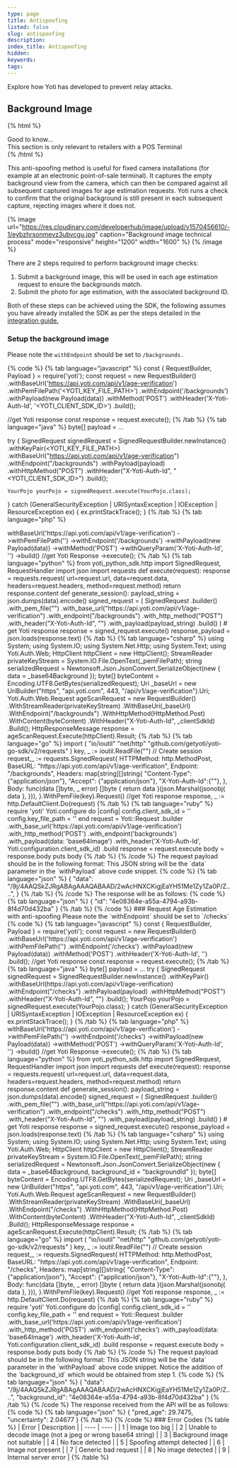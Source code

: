 ```yaml
---
type: page
title: Antispoofing
listed: false
slug: antispoofing
description: 
index_title: Antispoofing
hidden: 
keywords: 
tags: 
---
```


Explore how Yoti has developed to prevent relay attacks.

## Background Image

{% html %}
<div class="alert-GTK">
    <div class="alert-title" id="GTK">
        Good to know... 
    </div>
    <div class="alert-text">
       This section is only relevant to retailers with a POS Terminal
    </div>
</div>
{% /html %}

This anti-spoofing method is useful for fixed camera installations (for example at an electronic point-of-sale terminal). It captures the empty background view from the camera, which can then be compared against all subsequent captured images for age estimation requests.  Yoti runs a check to confirm that the original background is still present in each subsequent capture, rejecting images where it does not.  

{% image url="https://res.cloudinary.com/developerhub/image/upload/v1570456610/-1/eybzhrsonmevz3ubvcgu.jpg" caption="Background image technical process" mode="responsive" height="1200" width="1600" %}
{% /image %}

There are 2 steps required to perform background image checks:

1. Submit a background image, this will be used in each age estimation request to ensure the backgrounds match.
2. Submit the photo for age estimation, with the associated background ID.

Both of these steps can be achieved using the SDK, the following assumes you have already installed the SDK as per the steps detailed in the[ integration guide.](https://developers.yoti.com/yoti-age-scan/integration-guide)

### Setup the background image

Please note the `withEndpoint` should be set to `/backgrounds.`

{% code %}
{% tab language="javascript" %}
const { RequestBuilder, Payload } = require('yoti');
const request = new RequestBuilder()
    .withBaseUrl('https://api.yoti.com/api/v1/age-verification')
    .withPemFilePath('<YOTI_KEY_FILE_PATH>')
    .withEndpoint('/backgrounds')
    .withPayload(new Payload(data))
    .withMethod('POST')
    .withHeader('X-Yoti-Auth-Id', '<YOTI_CLIENT_SDK_ID>')
    .build();

//get Yoti response
const response = request.execute();
{% /tab %}
{% tab language="java" %}
byte[] payload = ...

try {
    SignedRequest signedRequest = SignedRequestBuilder.newInstance()
        .withKeyPair(<YOTI_KEY_FILE_PATH>)
        .withBaseUrl("https://api.yoti.com/api/v1/age-verification")
        .withEndpoint("/backgrounds")
        .withPayload(payload)
        .withHttpMethod("POST")
		.withHeader("X-Yoti-Auth-Id", "<YOTI_CLIENT_SDK_ID>")
        .build();

    YourPojo yourPojo = signedRequest.execute(YourPojo.class);
} catch (GeneralSecurityException | URISyntaxException | IOException | ResourceException ex) {
    ex.printStackTrace();
}
{% /tab %}
{% tab language="php" %}
<?php
use Yoti\Http\RequestBuilder;
use Yoti\Http\Payload;
$request = (new RequestBuilder())
    ->withBaseUrl('https://api.yoti.com/api/v1/age-verification')
    ->withPemFilePath('<YOTI_KEY_FILE_PATH>')
    ->withEndpoint('/backgrounds')
    ->withPayload(new Payload(data))
    ->withMethod('POST')
    ->withQueryParam('X-Yoti-Auth-Id', '<YOTI_CLIENT_SDK_ID>')
    ->build()
    //get Yoti Response
	->execute();
{% /tab %}
{% tab language="python" %}
from yoti_python_sdk.http import SignedRequest, RequestHandler
import json
import requests
def execute(request):
    response = requests.request(
        url=request.url, data=request.data, headers=request.headers, method=request.method)
    return response.content

def generate_session():

    payload_string = json.dumps(data).encode()
    signed_request = (
        SignedRequest
        .builder()
        .with_pem_file("<YOTI_KEY_FILE_PATH>")
        .with_base_url("https://api.yoti.com/api/v1/age-verification")
        .with_endpoint("/backgrounds")
        .with_http_method("POST")
        .with_header("X-Yoti-Auth-Id", "<YOTI_CLIENT_SDK_ID>")
        .with_payload(payload_string)
        .build()
    )

	# get Yoti response

    response = signed_request.execute()
    response_payload = json.loads(response.text)
{% /tab %}
{% tab language="csharp" %}
using System;
using System.IO;
using System.Net.Http;
using System.Text;
using Yoti.Auth.Web;

HttpClient httpClient = new HttpClient();
StreamReader privateKeyStream = System.IO.File.OpenText(_pemFilePath);

string serializedRequest = Newtonsoft.Json.JsonConvert.SerializeObject(new
{
	data = _base64Background
});

byte[] byteContent = Encoding.UTF8.GetBytes(serializedRequest);

Uri _baseUrl = new UriBuilder("https", "api.yoti.com", 443, "/api/v1/age-verification").Uri;

Yoti.Auth.Web.Request ageScanRequest = new RequestBuilder()
  .WithStreamReader(privateKeyStream)
  .WithBaseUri(_baseUrl)
  .WithEndpoint("/backgrounds")
  .WithHttpMethod(HttpMethod.Post)
  .WithContent(byteContent)
  .WithHeader("X-Yoti-Auth-Id", _clientSdkId)
  .Build();

HttpResponseMessage response = ageScanRequest.Execute(httpClient).Result;
{% /tab %}
{% tab language="go" %}
import (
    "io/ioutil"
    "net/http"
    "github.com/getyoti/yoti-go-sdk/v2/requests"
)

    key, _ := ioutil.ReadFile("<YOTI_KEY_FILE_PATH>")

    // Create session

    request,_ := requests.SignedRequest{

        HTTPMethod: http.MethodPost,
        BaseURL:    "https://api.yoti.com/api/v1/age-verification",
        Endpoint:   "/backgrounds",
        Headers: map[string][]string{
            "Content-Type": {"application/json"},
            "Accept":       {"application/json"},
			"X-Yoti-Auth-Id":{"<YOTI_CLIENT_SDK_ID>"},
        },

        Body: func(data []byte, _ error) []byte {
            return data
        }(json.Marshal(jsonobj{ data },
        })),

    }.WithPemFile(key).Request()
	//get Yoti response
	response, _ := http.DefaultClient.Do(request)
{% /tab %}
{% tab language="ruby" %}
require 'yoti'
Yoti.configure do |config|
  config.client_sdk_id = '<YOTI_CLIENT_SDK_ID>'
  config.key_file_path = '<YOTI_KEY_FILE_PATH>'
end
request = Yoti::Request
          .builder
          .with_base_url('https://api.yoti.com/api/v1/age-verification')
          .with_http_method('POST')
          .with_endpoint('backgrounds')
          .with_payload(data: 'base64Image')
          .with_header('X-Yoti-Auth-Id', Yoti.configuration.client_sdk_id)
          .build
response = request.execute
body = response.body
puts body
{% /tab %}
{% /code %}

The request payload should be in the following format: This JSON string will be the `data` parameter in the `withPayload` above code snippet.

{% code %}
{% tab language="json" %}
{
  "data": "/9j/4AAQSkZJRgABAgAAAQABAAD/2wAcHNXCKigjEaYH51Me1Zy1Za0P/Z....",
}
{% /tab %}
{% /code %}

The response will be as follows:

{% code %}
{% tab language="json" %}
{
  "id": "4e08364e-a55a-4794-a93b-8f4d70d432ba"
}
{% /tab %}
{% /code %}

### Request Age Estimation with anti-spoofing

Please note the `withEndpoint` should be set to `/checks`

{% code %}
{% tab language="javascript" %}
const { RequestBuilder, Payload } = require('yoti');
const request = new RequestBuilder()
    .withBaseUrl('https://api.yoti.com/api/v1/age-verification')
    .withPemFilePath('<YOTI_KEY_FILE_PATH>')
    .withEndpoint('/checks')
    .withPayload(new Payload(data))
    .withMethod('POST')
    .withHeader('X-Yoti-Auth-Id', '<YOTI_CLIENT_SDK_ID>')
    .build();

//get Yoti response
const response = request.execute();
{% /tab %}
{% tab language="java" %}
byte[] payload = ...

try {
    SignedRequest signedRequest = SignedRequestBuilder.newInstance()
        .withKeyPair(<YOTI_KEY_FILE_PATH>)
        .withBaseUrl(https://api.yoti.com/api/v1/age-verification)
        .withEndpoint("/checks")
        .withPayload(payload)
        .withHttpMethod("POST")
		.withHeader("X-Yoti-Auth-Id", "<YOTI_CLIENT_SDK_ID>")
        .build();

    YourPojo yourPojo = signedRequest.execute(YourPojo.class);
} catch (GeneralSecurityException | URISyntaxException | IOException | ResourceException ex) {
    ex.printStackTrace();
}
{% /tab %}
{% tab language="php" %}
<?php
use Yoti\Http\RequestBuilder;
use Yoti\Http\Payload;
$request = (new RequestBuilder())
    ->withBaseUrl('https://api.yoti.com/api/v1/age-verification')
    ->withPemFilePath('<YOTI_KEY_FILE_PATH>')
    ->withEndpoint('/checks')
    ->withPayload(new Payload(data))
    ->withMethod('POST')
    ->withQueryParam('X-Yoti-Auth-Id', '<YOTI_CLIENT_SDK_ID>')
    ->build()
    //get Yoti Response
	->execute();
{% /tab %}
{% tab language="python" %}
from yoti_python_sdk.http import SignedRequest, RequestHandler
import json
import requests
def execute(request):
    response = requests.request(
        url=request.url, data=request.data, headers=request.headers, method=request.method)
    return response.content

def generate_session():

    payload_string = json.dumps(data).encode()
    signed_request = (
        SignedRequest
        .builder()
        .with_pem_file("<YOTI_KEY_FILE_PATH>")
        .with_base_url("https://api.yoti.com/api/v1/age-verification")
        .with_endpoint("/checks")
        .with_http_method("POST")
        .with_header("X-Yoti-Auth-Id", "<YOTI_CLIENT_SDK_ID>")
        .with_payload(payload_string)
        .build()
    )

	# get Yoti response

    response = signed_request.execute()
    response_payload = json.loads(response.text)
{% /tab %}
{% tab language="csharp" %}
using System;
using System.IO;
using System.Net.Http;
using System.Text;
using Yoti.Auth.Web;

HttpClient httpClient = new HttpClient();
StreamReader privateKeyStream = System.IO.File.OpenText(_pemFilePath);

string serializedRequest = Newtonsoft.Json.JsonConvert.SerializeObject(new
{
	data = _base64Background,
	background_id = "backgroundId"
});

byte[] byteContent = Encoding.UTF8.GetBytes(serializedRequest);

Uri _baseUrl = new UriBuilder("https", "api.yoti.com", 443, "/api/v1/age-verification").Uri;

Yoti.Auth.Web.Request ageScanRequest = new RequestBuilder()
  .WithStreamReader(privateKeyStream)
  .WithBaseUri(_baseUrl)
  .WithEndpoint("/checks")
  .WithHttpMethod(HttpMethod.Post)
  .WithContent(byteContent)
  .WithHeader("X-Yoti-Auth-Id", _clientSdkId)
  .Build();

HttpResponseMessage response = ageScanRequest.Execute(httpClient).Result;
{% /tab %}
{% tab language="go" %}
import (
    "io/ioutil"
    "net/http"
    "github.com/getyoti/yoti-go-sdk/v2/requests"
)

    key, _ := ioutil.ReadFile("<YOTI_KEY_FILE_PATH>")

    // Create session

    request,_ := requests.SignedRequest{

        HTTPMethod: http.MethodPost,
        BaseURL:    "https://api.yoti.com/api/v1/age-verification",
        Endpoint:   "/checks",
        Headers: map[string][]string{
            "Content-Type": {"application/json"},
            "Accept":       {"application/json"},
			"X-Yoti-Auth-Id":{"<YOTI_CLIENT_SDK_ID>"},
        },

        Body: func(data []byte, _ error) []byte {
            return data
        }(json.Marshal(jsonobj{ data },
        })),

    }.WithPemFile(key).Request()
	//get Yoti response
	response, _ := http.DefaultClient.Do(request)
{% /tab %}
{% tab language="ruby" %}
require 'yoti'
Yoti.configure do |config|
  config.client_sdk_id = '<YOTI_CLIENT_SDK_ID>'
  config.key_file_path = '<YOTI_KEY_FILE_PATH>'
end
request = Yoti::Request
          .builder
          .with_base_url('https://api.yoti.com/api/v1/age-verification')
          .with_http_method('POST')
          .with_endpoint('checks')
          .with_payload(data: 'base64Image')
          .with_header('X-Yoti-Auth-Id', Yoti.configuration.client_sdk_id)
          .build
response = request.execute
body = response.body
puts body
{% /tab %}
{% /code %}

The request payload should be in the following format: This JSON string will be the `data` parameter in the `withPayload` above code snippet. Notice the addition of the `background_id` which would be obtained from step 1. 

{% code %}
{% tab language="json" %}
{
  "data": "/9j/4AAQSkZJRgABAgAAAQABAAD/2wAcHNXCKigjEaYH51Me1Zy1Za0P/Z....",
  "background_id": "4e08364e-a55a-4794-a93b-8f4d70d432ba"
}
{% /tab %}
{% /code %}

The response received from the API will be as follows:

{% code %}
{% tab language="json" %}
{
  "pred_age": 29.7475,
  "uncertainty": 2.04677
}
{% /tab %}
{% /code %}

### Error Codes

{% table %}
| Error | Description | 
| ---- | ---- | 
| 1 | Image too big | 
| 2 | Unable to decode image (not a jpeg or wrong base64 string) | 
| 3 | Background image not suitable | 
| 4 | No face detected | 
| 5 | Spoofing attempt detected | 
| 6 | Image not present | 
| 7 | Generic bad request | 
| 8 | No image detected | 
| 9 | Internal server error | 
{% /table %}